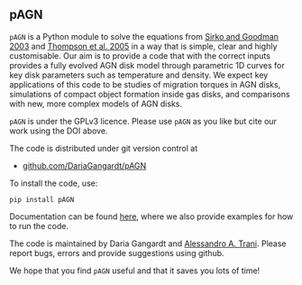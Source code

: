 ## pAGN

`pAGN` is a Python module to solve the equations from [Sirko and Goodman 2003](https://academic.oup.com/mnras/article/341/2/501/1105444) and [Thompson et al. 2005](https://iopscience.iop.org/article/10.1086/431923) in a way that is simple, clear and highly customisable. Our aim is to provide a code that with the correct inputs provides a fully evolved AGN disk model through parametric 1D curves for key disk parameters such as temperature and density. We expect key applications of this code to be studies of migration torques in AGN disks, simulations of compact object formation inside gas disks, and comparisons with new, more complex models of AGN disks.

`pAGN` is under the GPLv3 licence. Please use `pAGN` as you like but cite our work using the DOI above. 

The code is distributed under git version control at
- [github.com/DariaGangardt/pAGN](https://github.com/DariaGangardt/pAGN)

To install the code, use:
	
	pip install pAGN

Documentation can be found [here](https://DariaGangardt.github.io/pAGN), where we also provide examples for how to run the code.

The code is maintained by Daria Gangardt and [Alessandro A. Trani](https://alessandrotrani.space). Please report bugs, errors and provide suggestions using github.

We hope that you find `pAGN` useful and that it saves you lots of time!
